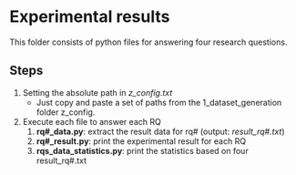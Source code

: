 # Experimental results
This folder consists of python files for answering four research questions.

## Steps
1. Setting the absolute path in _z_config.txt_
    - Just copy and paste a set of paths from the 1_dataset_generation folder z_config.
2. Execute each file to answer each RQ
    1) **rq#_data.py**: extract the result data for rq# (output: _result_rq#.txt_)
    2) **rq#_result.py**: print the experimental result for each RQ
    3) **rqs_data_statistics.py**: print the statistics based on four result_rq#.txt
